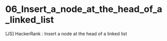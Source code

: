 # 06_Insert_a_node_at_the_head_of_a_linked_list
[JS] HackerRank : Insert a node at the head of a linked list

